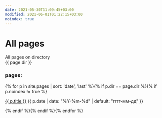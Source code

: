 ```yaml
---
date: 2021-05-30T11:09:45+03:00
modified: 2021-06-01T01:22:15+03:00
noindex: true
---
```


# All pages

All pages on directory  
{{ page.dir }}


### pages:
<div id="navigation">
{% for p in site.pages | sort: 'date', 'last' %}{% if p.dir == page.dir %}{% if p.noindex != true %}
<p><a href="{{ p.url | prepend: site.baseurl }}">{{ p.title }}</a> 
<time class="shaded">{{ p.date | date: "%Y-%m-%d" | default: "гггг-мм-дд" }}</time></p>
{% endif %}{% endif %}{% endfor %}
</div>
